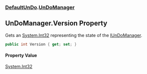 ### [DefaultUnDo](./DefaultUnDo.md 'DefaultUnDo').[UnDoManager](./DefaultUnDo-UnDoManager.md 'DefaultUnDo.UnDoManager')
## UnDoManager.Version Property
Gets an [System.Int32](https://docs.microsoft.com/en-us/dotnet/api/System.Int32 'System.Int32') representing the state of the [IUnDoManager](./DefaultUnDo-IUnDoManager.md 'DefaultUnDo.IUnDoManager').  
```csharp
public int Version { get; set; }
```
#### Property Value
[System.Int32](https://docs.microsoft.com/en-us/dotnet/api/System.Int32 'System.Int32')  

